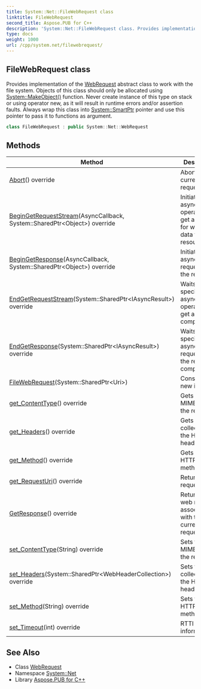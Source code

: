 ```yaml
---
title: System::Net::FileWebRequest class
linktitle: FileWebRequest
second_title: Aspose.PUB for C++
description: 'System::Net::FileWebRequest class. Provides implementation of the WebRequest abstract class to work with the file system. Objects of this class should only be allocated using System::MakeObject() function. Never create instance of this type on stack or using operator new, as it will result in runtime errors and/or assertion faults. Always wrap this class into System::SmartPtr pointer and use this pointer to pass it to functions as argument in C++.'
type: docs
weight: 1000
url: /cpp/system.net/filewebrequest/
---
```

## FileWebRequest class


Provides implementation of the [WebRequest](../webrequest/) abstract class to work with the file system. Objects of this class should only be allocated using [System::MakeObject()](../../system/makeobject/) function. Never create instance of this type on stack or using operator new, as it will result in runtime errors and/or assertion faults. Always wrap this class into [System::SmartPtr](../../system/smartptr/) pointer and use this pointer to pass it to functions as argument.

```cpp
class FileWebRequest : public System::Net::WebRequest
```

## Methods

| Method | Description |
| --- | --- |
| [Abort](./abort/)() override | Aborts the current request. |
| [BeginGetRequestStream](./begingetrequeststream/)(AsyncCallback, System::SharedPtr\<Object\>) override | Initiates an asynchronous operation to get a stream for writing data to the resource. |
| [BeginGetResponse](./begingetresponse/)(AsyncCallback, System::SharedPtr\<Object\>) override | Initiates an asynchronous request for the resource. |
| [EndGetRequestStream](./endgetrequeststream/)(System::SharedPtr\<IAsyncResult\>) override | Waits until the specified asynchronous operation to get a stream completes. |
| [EndGetResponse](./endgetresponse/)(System::SharedPtr\<IAsyncResult\>) override | Waits until the specified asynchronous request for the resource completes. |
| [FileWebRequest](./filewebrequest/)(System::SharedPtr\<Uri\>) | Constructs a new instance. |
| [get_ContentType](./get_contenttype/)() override | Gets the MIME type of the request. |
| [get_Headers](./get_headers/)() override | Gets the collection of the HTTP headers. |
| [get_Method](./get_method/)() override | Gets the HTTP method. |
| [get_RequestUri](./get_requesturi/)() override | Returns the request URI. |
| [GetResponse](./getresponse/)() override | Returns the web response associated with the current web request. |
| [set_ContentType](./set_contenttype/)(String) override | Sets the MIME type of the request. |
| [set_Headers](./set_headers/)(System::SharedPtr\<WebHeaderCollection\>) override | Sets the collection of the HTTP headers. |
| [set_Method](./set_method/)(String) override | Sets the HTTP method. |
| [set_Timeout](./set_timeout/)(int) override | RTTI information. |
## See Also

* Class [WebRequest](../webrequest/)
* Namespace [System::Net](../)
* Library [Aspose.PUB for C++](../../)
